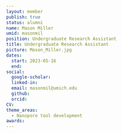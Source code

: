 ```yaml
---
layout: member
publish: true
status: alumni
name: Mason Miller
umid: masonmil
position: Undergraduate Research Assistant
title: Undergraduate Research Assistant
picture: Mason_Miller.jpg
dates:
  start: 2023-05-16
  end: 
social: 
  google-scholar: 
  linked-in: 
  email: masonmil@umich.edu
  github:
  orcid:
CV: 
theme_areas:
  - Nanopore tool development
awards:
---
```


